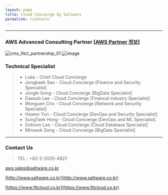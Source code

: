 ```yaml
---
layout: page
title: Cloud Concierge by Saltware
permalink: /contact/
---
```

***

### AWS Advanced Consulting Partner [[AWS Partner 정보](https://aws.amazon.com/ko/partners/find/partnerdetails/?n=Saltware&id=001E000000xHZ4MIAW#psf-solutions)]
![cms_fitcl_partnership_01](https://user-images.githubusercontent.com/30482872/29053412-f0a528ca-7c2a-11e7-93d1-94664b2058fb.gif)
![image](https://user-images.githubusercontent.com/29446742/53073608-dbdbed00-352b-11e9-8197-efbef0329240.png)


### Technical Specialist
>- Luke - Chief Cloud Concierge
>- Jongbaek Seo - Cloud Concierge [Finance and Security Specialist]
>- Jungki Gong - Cloud Concierge [BigData Specialist]
>- Daesub Lee - Cloud Concierge [Financal industry Specialist]
>- Wonguen Cho - Cloud Concierge [Network and Security Specialist]
>- Howon Yun - Cloud Concierge [DevOps and Security Specialist]
>- SungTaek Hong - Cloud Concierge [DevOps and ML Specialist]
>- Dohoon Lee - Cloud Concierge [Cloud Database Specialist]
>- Minseok Song - Cloud Concierge [BigData Specialist]

***

### Contact Us


> TEL : +82-2-2025-4927

[aws.sales@saltware.co.kr](mailto:aws.sales@saltware.co.kr)

[http://www.saltware.co.kr](http://www.saltware.co.kr)

[https://www.fitcloud.co.kr](https://www.fitcloud.co.kr)

